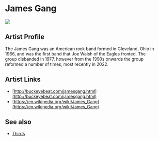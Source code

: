 # James Gang

![](../../asssets/artists/James_Gang.png)

## Artist Profile

The James Gang was an American rock band formed in Cleveland, Ohio in 1966, and was the first band that Joe Walsh of the Eagles fronted. The group disbanded in 1977, however from the 1990s onwards the group reformed a number of times, most recently in 2022.

## Artist Links

- [http://buckeyebeat.com/jamesgang.html](http://buckeyebeat.com/jamesgang.html)
- [https://en.wikipedia.org/wiki/James_Gang](https://en.wikipedia.org/wiki/James_Gang)


## See also

- [Thirds](James_Gang-Thirds.md)
